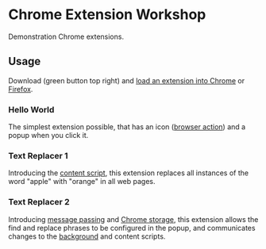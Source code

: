 # Chrome Extension Workshop

Demonstration Chrome extensions.

## Usage
Download (green button top right) and [load an extension into Chrome](https://developer.chrome.com/extensions/getstarted#unpacked) or [Firefox](https://developer.mozilla.org/en-US/Add-ons/WebExtensions/Temporary_Installation_in_Firefox).

### Hello World
The simplest extension possible, that has an icon ([browser action](https://developer.chrome.com/extensions/browserAction)) and a popup when you click it.

### Text Replacer 1
Introducing the [content script](https://developer.chrome.com/extensions/content_scripts), this extension replaces all instances of the word "apple" with "orange" in all web pages.

### Text Replacer 2
Introducing [message passing](https://developer.chrome.com/apps/messaging) and [Chrome storage](https://developer.chrome.com/apps/storage), this extension allows the find and replace phrases to be configured in the popup, and communicates changes to the [background](https://developer.chrome.com/extensions/background_pages) and content scripts.
